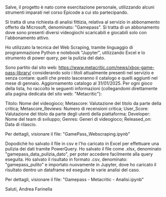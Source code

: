 Salve, il progetto è nato come esercitazione personale, utilizzando alcuni strumenti imparati nel corso Epicode a cui sto partecipando.


Si tratta di una richiesta di analisi fittizia, relativa al servizio in abbonamento offerto da Microsoft, denominato: "Gamepass". 
Si tratta di un abbonamento dove sono presenti diversi videogiochi scaricabili e giocabili solo con l'abbonamento attivo. 

Ho utilizzato la tecnica del Web Scraping, tramite linguaggio di programmazione Python e notebook "Jupyter", utilizzando Excel e lo strumento di power query, per la pulizia del dato. 

Sono partito dal sito web: https://www.metacritic.com/news/xbox-game-pass-library/ considerando solo i titoli attualmente presenti nel servizio e senza contare: quelli che presto lasceranno il catalogo e quelli aggiunti nel mese di gennaio. Aggiornamento catalogo al 31/01/2025.
Per ogni gioco della lista, ho raccolto le seguenti informazioni (collegandomi direttamente alla pagina dedicata del sito web: "Metacritic"):

Titolo: Nome del videogioco;
Metascore: Valutazione del titolo da parte della critica;
Metascore_Reviews: Numero di recensioni critica;
User_Score: Valutazione del titolo da parte degli utenti della piattaforma;
Developer: Nome del team di sviluppo;
Genres: Generi di videogioco;
Released_on: Data di rilascio.

Per dettagli, visionare il file: "GamePass_Webscraping.ipynb"

Dopodichè ho salvato il file in csv e l'ho caricato in Excel per effettuare una pulizia dei dati tramite PowerQuery. 
Ho salvato il file come .xlsx, denominato "gamepass_data_pulizia_dato", per poter accedere facilmente alla query eseguita.
Ho salvato il risultato in formato .csv, denominato: "gamepass_pulito" e importato nuovamente in Jupyter, dove ho caricato il risultato dentro un dataframe ed eseguite le varie analisi del caso.

Per dettagli, visionare il file: "Gamepass - Metacritic - Analisi.ipynb"


Saluti,
Andrea Farinella
